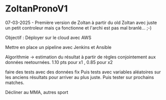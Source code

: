 # ZoltanPronoV1
07-03-2025 - Première version de Zoltan à partir du old Zoltan avec juste un petit controleur mais ça fonctionne et l'archi est pas mal branlé... ;-)


Objectif :
Déployer sur le cloud avec AWS

Mettre en place un pipeline avec Jenkins et Ansible

Algorithmie -> estimation du résultat à partir de règles conjointement aux données reetournées.
1.10 pts pour x1 , 0.85 pour x2 

faire des tests avec des données fix
Puis tests avec variables aléatoires sur les anciens résultats pour arriver au plus juste.
Puis tester sur prochains matches.


Décliner au MMA, autres sport
